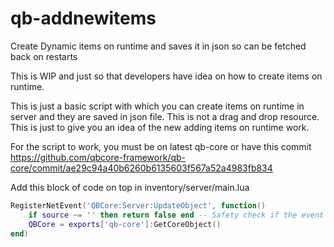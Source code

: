 # qb-addnewitems
Create Dynamic items on runtime and saves it in json so can be fetched back on restarts

This is WIP and just so that developers have idea on how to create items on runtime.

This is just a basic script with which you can create items on runtime in server and they are saved in json file. This is not a drag and drop resource. This is just to give you an idea of the new adding items on runtime work.

For the script to work, you must be on latest qb-core or have this commit https://github.com/qbcore-framework/qb-core/commit/ae29c94a40b6260b6135603f567a52a4983fb834

Add this block of code on top in inventory/server/main.lua

```lua
RegisterNetEvent('QBCore:Server:UpdateObject', function()
    if source ~= '' then return false end -- Safety check if the event was not called from the server.
    QBCore = exports['qb-core']:GetCoreObject()
end)
```